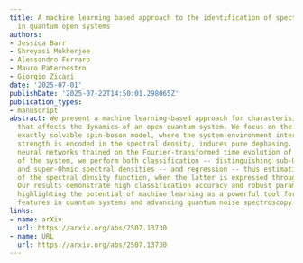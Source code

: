 ```yaml
---
title: A machine learning based approach to the identification of spectral densities
  in quantum open systems
authors:
- Jessica Barr
- Shreyasi Mukherjee
- Alessandro Ferraro
- Mauro Paternostro
- Giorgio Zicari
date: '2025-07-01'
publishDate: '2025-07-22T14:50:01.298065Z'
publication_types:
- manuscript
abstract: We present a machine learning-based approach for characterising the environment
  that affects the dynamics of an open quantum system. We focus on the case of an
  exactly solvable spin-boson model, where the system-environment interaction, whose
  strength is encoded in the spectral density, induces pure dephasing. By using artificial
  neural networks trained on the Fourier-transformed time evolution of some observables
  of the system, we perform both classification -- distinguishing sub-Ohmic, Ohmic,
  and super-Ohmic spectral densities -- and regression -- thus estimating key parameters
  of the spectral density function, when the latter is expressed through a power law.
  Our results demonstrate high classification accuracy and robust parameter estimation,
  highlighting the potential of machine learning as a powerful tool for probing environmental
  features in quantum systems and advancing quantum noise spectroscopy.
links:
- name: arXiv
  url: https://arxiv.org/abs/2507.13730
- name: URL
  url: https://arxiv.org/abs/2507.13730
---
```


